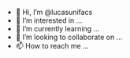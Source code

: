 - 👋 Hi, I’m @lucasunifacs
- 👀 I’m interested in ...
- 🌱 I’m currently learning ...
- 💞️ I’m looking to collaborate on ...
- 📫 How to reach me ...

<!---
lucasunifacs/lucasunifacs is a ✨ special ✨ repository because its `README.md` (this file) appears on your GitHub profile.
You can click the Preview link to take a look at your changes.
--->
